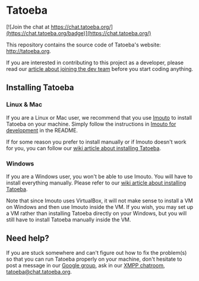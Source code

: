 Tatoeba
=======

[![Join the chat at https://chat.tatoeba.org/](https://chat.tatoeba.org/badge)](https://chat.tatoeba.org/)

This repository contains the source code of Tatoeba's website: 
http://tatoeba.org. 

If you are interested in contributing to this project as a developer, please 
read our [article about joining the dev team][1] before you start coding 
anything.



Installing Tatoeba
------------------

### Linux & Mac

If you are a Linux or Mac user, we recommend that you use [Imouto][2] to
install Tatoeba on your machine.
Simply follow the instructions in [Imouto for development][3] in the README.

If for some reason you prefer to install manually or if Imouto doesn't work 
for you, you can follow our [wiki article about installing Tatoeba][4].

### Windows

If you are a Windows user, you won't be able to use Imouto. You will have to
install everything manually. Please refer to our [wiki article about installing
Tatoeba][4].

Note that since Imouto uses VirtualBox, it will not make sense to install a VM 
on Windows and then use Imouto inside the VM. If you wish, you may set up a VM 
rather than installing Tatoeba directly on your Windows, but you will still have 
to install Tatoeba manually inside the VM.



Need help?
----------

If you are stuck somewhere and can't figure out how to fix the problem(s) so 
that you can run Tatoeba properly on your machine, don't hesitate to post a 
message in our [Google group][5], ask in our [XMPP chatroom][6],
[tatoeba@chat.tatoeba.org](xmpp:tatoeba@chat.tatoeba.org?join).

[1]: https://github.com/Tatoeba/tatoeba2/wiki/Joining-the-dev-team
[2]: https://github.com/Tatoeba/imouto
[3]: https://github.com/Tatoeba/imouto/blob/master/README.md#imouto-for-development
[4]: https://github.com/Tatoeba/tatoeba2/wiki/How-to-install-Tatoeba
[5]: http://groups.google.com/group/tatoebaproject
[6]: https://chat.tatoeba.org/
